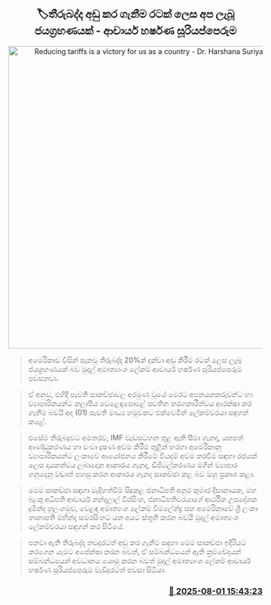 <p align='center'><b><h2 align='center' title='Reducing tariffs is a victory for us as a country - Dr. Harshana Suriyapperuma'>🏷තීරුබද්ද අඩු කර ගැනීම රටක් ලෙස අප ලැබූ ජයග්‍රහණයක් - ආචාර්ය හර්ෂණ සූරියප්පෙරුම</h2></b></p>
<p align='center'><img src='https://helakuru.sgp1.cdn.digitaloceanspaces.com/esana/images/lib/harshana-suri-iop.jpg' width='600' alt='Reducing tariffs is a victory for us as a country - Dr. Harshana Suriyapperuma'></p>

> අමෙරිකාව විසින් පැනවූ තීරුබද්ද 20%ක් දක්වා අඩු කිරීම රටක් ලෙස ලැබූ ජයග්‍රහණයක් බව මුදල් අමාත්‍යාංශ ලේකම් ආචාර්ය හර්ෂණ සූරියප්පෙරුම පවසනවා.

> ඒ අනුව, එහිදී පැවති සාකච්ඡාවල අරමුණ වූයේ මෙරට අපනයනකරුවන්ට හා ව්‍යාපාරිකයන්ට කලාපීය වෙළෙඳපොළේ පවතින තරගකාරීත්වය ආරක්ෂා කර ගැනීම බවයි අද (01) පැවති මාධ්‍ය හමුවකට එක්වෙමින් ලේකම්වරයා සඳහන් කළේ.

> එසේම තීරුබදුවට අමතරව, IMF වැඩසටහන තුළ ඇති සීමා ගැනද, යහපත් ආණ්ඩුකරණය හා වංචා දූෂණ අවම කිරීම තුළින් හරහා අමෙරිකානු ව්‍යාපාරිකයන්ට ලංකාවේ ආයෝජනය කිරීමේ වියදම් අවම කරවීම සඳහා රජයක් ලෙස දායකත්වය ලබාදෙන ආකාරය ගැනද, ඩිජිටල්කරණය මගින් ව්‍යාපාර ගනුදෙනු වඩාත් පහසු කරන ආකාරය ගැනද සාකච්ඡා කළ බව ඔහු ප්‍රකාශ කළා.

> මෙම සාකච්ඡා සඳහා මැදිහත්වීම් සිදුකළ ජනාධිපති අනුර කුමාර දිසානායක, මහ බැංකු අධිපති ආචාර්ය නන්දලාල් වීරසිංහ, ජනාධිපතිවරයාගේ ආර්ථික උපදේශක දුමින්ද හුලංගමුව, වෙළඳ අමාත්‍යංශ ලේකම් විමලේන්ද්‍ර සහ අමෙරිකාවේ ශ්‍රී ලංකා තානාපති මහින්ද සමරසිංහට යන අයට ස්තූති කරන බවයි මුදල් අමාත්‍යංශ ලේකම්වරයා සඳහන් කර සිටියේ.

> පනවා ඇති තීරුබද්ද තවදුරටත් අඩු කර ගැනීම සඳහා මෙම සාකච්ඡා ඉදිරියට කරගෙන යෑමට අපේක්ෂා කරන බවත්, ඒ සම්බන්ධයෙන් ඇති ක්‍රමවේදයන් සම්බන්ධයෙන් අවධානය යොමු කරන බවත් මුදල් අමාත්‍යාංශ ලේකම් ආචාර්ය හර්ෂණ සූරියප්පෙරුම වැඩිදුරටත් පවසා සිටියා.



<h3 align='right'><a href='https://www.helakuru.lk/esana/p/112361/'>📅 2025-08-01 15:43:23</a></h3>
